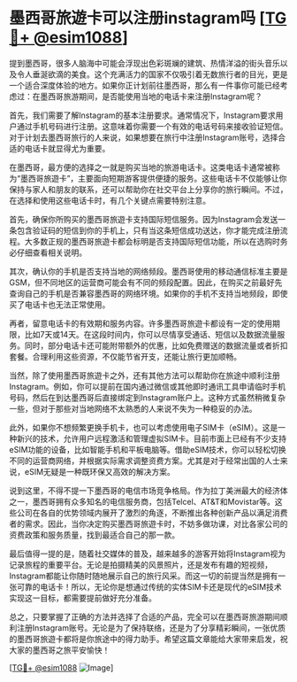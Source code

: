 # 墨西哥旅遊卡可以注册instagram吗 [[TG💪+ @esim1088](https://t.me/s/esim1088)]

提到墨西哥，很多人脑海中可能会浮现出色彩斑斓的建筑、热情洋溢的街头音乐以及令人垂涎欲滴的美食。这个充满活力的国家不仅吸引着无数旅行者的目光，更是一个适合深度体验的地方。如果你正计划前往墨西哥，那么有一件事你可能已经考虑过：在墨西哥旅游期间，是否能使用当地的电话卡来注册Instagram呢？

首先，我们需要了解Instagram的基本注册要求。通常情况下，Instagram要求用户通过手机号码进行注册。这意味着你需要一个有效的电话号码来接收验证短信。对于计划去墨西哥旅行的人来说，如果想要在旅行中注册Instagram账号，选择合适的电话卡就显得尤为重要。

在墨西哥，最方便的选择之一就是购买当地的旅游电话卡。这类电话卡通常被称为“墨西哥旅遊卡”，主要面向短期游客提供便捷的服务。这些电话卡不仅能够让你保持与家人和朋友的联系，还可以帮助你在社交平台上分享你的旅行瞬间。不过，在选择和使用这些电话卡时，有几个关键点需要特别注意。

首先，确保你所购买的墨西哥旅遊卡支持国际短信服务。因为Instagram会发送一条包含验证码的短信到你的手机上，只有当这条短信成功送达，你才能完成注册流程。大多数正规的墨西哥旅遊卡都会标明是否支持国际短信功能，所以在选购时务必仔细查看相关说明。

其次，确认你的手机是否支持当地的网络频段。墨西哥使用的移动通信标准主要是GSM，但不同地区的运营商可能会有不同的频段配置。因此，在购买之前最好先查询自己的手机是否兼容墨西哥的网络环境。如果你的手机不支持当地频段，即使买了电话卡也无法正常使用。

再者，留意电话卡的有效期和服务内容。许多墨西哥旅遊卡都设有一定的使用期限，比如7天或14天。在这段时间内，你可以尽情享受通话、短信以及数据流量服务。同时，部分电话卡还可能附带额外的优惠，比如免费赠送的数据流量或者折扣套餐。合理利用这些资源，不仅能节省开支，还能让旅行更加顺畅。

当然，除了使用墨西哥旅遊卡之外，还有其他方法可以帮助你在旅途中顺利注册Instagram。例如，你可以提前在国内通过微信或其他即时通讯工具申请临时手机号码，然后在到达墨西哥后直接绑定到Instagram账户上。这种方式虽然稍微复杂一些，但对于那些对当地网络不太熟悉的人来说不失为一种稳妥的办法。

此外，如果你不想频繁更换手机卡，也可以考虑使用电子SIM卡（eSIM）。这是一种新兴的技术，允许用户远程激活和管理虚拟SIM卡。目前市面上已经有不少支持eSIM功能的设备，比如智能手机和平板电脑等。借助eSIM技术，你可以轻松切换不同的运营商网络，并根据实际需求调整资费方案。尤其是对于经常出国的人士来说，eSIM无疑是一种既环保又高效的解决方案。

说到这里，不得不提一下墨西哥的电信市场竞争格局。作为拉丁美洲最大的经济体之一，墨西哥拥有众多知名的电信服务商，包括Telcel、AT&T和Movistar等。这些公司在各自的优势领域内展开了激烈的角逐，不断推出各种创新产品以满足消费者的需求。因此，当你决定购买墨西哥旅遊卡时，不妨多做功课，对比各家公司的资费政策和服务质量，找到最适合自己的那一款。

最后值得一提的是，随着社交媒体的普及，越来越多的游客开始将Instagram视为记录旅程的重要平台。无论是拍摄精美的风景照片，还是发布有趣的短视频，Instagram都能让你随时随地展示自己的旅行风采。而这一切的前提当然是拥有一张可靠的电话卡！所以，无论你是想通过传统的实体SIM卡还是现代的eSIM技术实现这一目标，都需要提前做好充分准备。

总之，只要掌握了正确的方法并选择了合适的产品，完全可以在墨西哥旅游期间顺利注册Instagram账号。无论是为了保持联络，还是为了分享精彩瞬间，一张优质的墨西哥旅遊卡都将是你旅途中的得力助手。希望这篇文章能给大家带来启发，祝大家的墨西哥之旅平安愉快！

[[TG💪+ @esim1088](https://t.me/s/esim1088) ![Image](https://i.postimg.cc/4NQfJmqS/Snipaste-2025-05-13-00-14-12.png)]